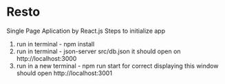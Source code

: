 # Resto
Single Page Aplication by React.js
Steps to initialize app
1) run in terminal - npm install
2) run in terminal - json-server src/db.json
it should open on http://localhost:3000
3) run in a new terminal - npm run start
for correct displaying this window should open http://localhost:3001
